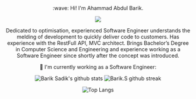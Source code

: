 <div align=center>
:wave: Hi! I'm Ahammad Abdul Barik.

![](https://komarev.com/ghpvc/?username=NayeemH&color=blueviolet&style=flat-square)

Dedicated to optimisation, experienced Software Engineer understands the melding of development to quickly deliver code to customers. Has experience with the RestFull API, MVC architect. Brings Bachelor’s Degree in Computer Science and Engineering and experience working as a Software Engineer since shortly after the concept was introduced.

🌱 I'm currently working as a Software Engineer:

<!-- :rocket: I'm using these tools: -->

<!-- &ensp;![Git](https://img.shields.io/badge/-Git-3E2C00?style=flat-square&logo=Git)&ensp;![Docker](https://img.shields.io/badge/-Docker-384D54?style=flat-square&logo=Docker)&ensp;![Webpack](https://img.shields.io/badge/-Webpack-1C78C0?style=flat-square&logo=Webpack)&ensp;![Visual Studio Code](https://img.shields.io/badge/-VsCode-2C2C32?style=flat-square&logo=visual-studio-code&logoColor=0078D7)

📫 How to reach me:

&ensp;[![Gmail](https://img.shields.io/badge/-Gmail-C71610?style=flat-square&logo=Gmail&logoColor=FFFFFF)](mailto:regx1385@gmail.com)&ensp;[![Blog](https://img.shields.io/badge/-Blog-000000?style=flat-square&logoColor=FFFFFF)](https://nextjs-blog.regchiu.vercel.app/)
-->

![Barik Sadik's github stats](https://github-readme-stats.vercel.app/api?username=Sadik1603075&show_icons=true&theme=radical)
![Barik.S github streak](https://github-readme-streak-stats.herokuapp.com/?user=Sadik1603075&theme=radical&include_all_commits=true&count_private=true)

![Top Langs](https://github-readme-stats.vercel.app/api/top-langs/?username=regchiu&theme=radical)

</div>
